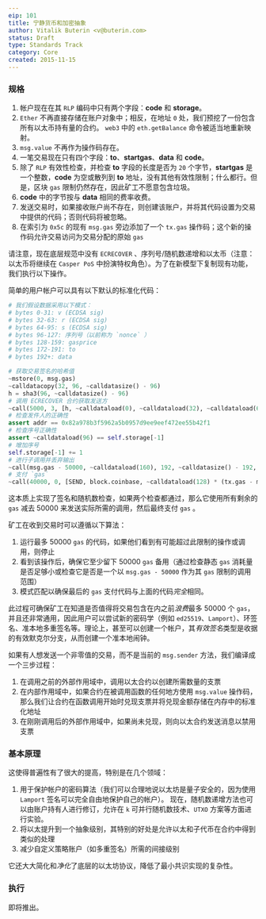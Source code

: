 ```yaml
---
eip: 101
title: 宁静货币和加密抽象
author: Vitalik Buterin <v@buterin.com>
status: Draft
type: Standards Track
category: Core
created: 2015-11-15
---
```


### 规格

1. 帐户现在在其 `RLP` 编码中只有两个字段：**code** 和 **storage**。
2. `Ether` 不再直接存储在账户对象中；相反，在地址 `0` 处，我们预挖了一份包含所有以太币持有量的合约。 `web3` 中的 `eth.getBalance` 命令被适当地重新映射。
3. `msg.value` 不再作为操作码存在。
4. 一笔交易现在只有四个字段：**to**、**startgas**、**data** 和 **code**。
5. 除了 `RLP` 有效性检查，并检查 **to** 字段的长度是否为 `20` 个字节，**startgas** 是一个整数，**code** 为空或散列到 **to** 地址，没有其他有效性限制；什么都行。但是，区块 `gas` 限制仍然存在，因此矿工不愿意包含垃圾。
6. **code** 中的字节按与 **data** 相同的费率收费。
7. 发送交易时，如果接收账户尚不存在，则创建该账户，并将其代码设置为交易中提供的代码；否则代码将被忽略。
8. 在索引为 `0x5c` 的现有 `msg.gas` 旁边添加了一个 `tx.gas` 操作码；这个新的操作码允许交易访问为交易分配的原始 `gas`

请注意，现在底层规范中没有 `ECRECOVER` 、序列号/随机数递增和以太币（注意：以太币将继续在 `Casper PoS` 中扮演特权角色）。为了在新模型下复制现有功能，我们执行以下操作。

简单的用户帐户可以具有以下默认的标准化代码：

```python
# 我们假设数据采用以下模式：
# bytes 0-31: v (ECDSA sig)
# bytes 32-63: r (ECDSA sig)
# bytes 64-95: s (ECDSA sig)
# bytes 96-127: 序列号（以前称为 `nonce` ）
# bytes 128-159: gasprice
# bytes 172-191: to
# bytes 192+: data

# 获取交易签名的哈希值
~mstore(0, msg.gas)
~calldatacopy(32, 96, ~calldatasize() - 96)
h = sha3(96, ~calldatasize() - 96)
# 调用 ECRECOVER 合约获取发送方
~call(5000, 3, [h, ~calldataload(0), ~calldataload(32), ~calldataload(64)], 128, ref(addr), 32)
# 检查发件人的正确性
assert addr == 0x82a978b3f5962a5b0957d9ee9eef472ee55b42f1
# 检查序号正确性
assert ~calldataload(96) == self.storage[-1]
# 增加序号
self.storage[-1] += 1
# 进行子调用并丢弃输出
~call(msg.gas - 50000, ~calldataload(160), 192, ~calldatasize() - 192, 0, 0)
# 支付 `gas`
~call(40000, 0, [SEND, block.coinbase, ~calldataload(128) * (tx.gas - msg.gas + 50000)], 96, 0, 0)
```

这本质上实现了签名和随机数检查，如果两个检查都通过，那么它使用所有剩余的 `gas` 减去 50000 来发送实际所需的调用，然后最终支付 `gas` 。

矿工在收到交易时可以遵循以下算法：

1. 运行最多 50000 `gas` 的代码，如果他们看到有可能超过此限制的操作或调用，则停止
2. 看到该操作后，确保它至少留下 50000 `gas` 备用（通过检查静态 `gas` 消耗量是否足够小或检查它是否是一个以 `msg.gas - 50000` 作为其 `gas` 限制的调用范围）
3. 模式匹配以确保最后的 `gas` 支付代码与上面的代码*完全*相同。

此过程可确保矿工在知道是否值得将交易包含在内之前*浪费*最多 50000 个 `gas`，并且还非常通用，因此用户可以尝试新的密码学（例如 `ed25519`、`Lamport`）、环签名、准本地多重签名等。理论上，甚至可以创建一个帐户，其*有效签名*类型是收据的有效默克尔分支，从而创建一个准本地闹钟。

如果有人想发送一个非零值的交易，而不是当前的 `msg.sender` 方法，我们编译成一个三步过程：

1. 在调用之前的外部作用域中，调用以太合约以创建所需数量的支票
2. 在内部作用域中，如果合约在被调用函数的任何地方使用 `msg.value` 操作码，那么我们让合约在函数调用开始时兑现支票并将兑现金额存储在内存中的标准化地址
3. 在刚刚调用后的外部作用域中，如果尚未兑现，则向以太合约发送消息以禁用支票

### 基本原理

这使得普遍性有了很大的提高，特别是在几个领域：

1. 用于保护帐户的密码算法（我们可以合理地说以太坊是量子安全的，因为使用 `Lamport` 签名可以完全自由地保护自己的帐户）。 现在，随机数递增方法也可以由账户持有人进行修订，允许在 `k` 可并行随机数技术、`UTXO` 方案等方面进行实验。
2. 将以太提升到一个抽象级别，其特别的好处是允许以太和子代币在合约中得到类似的处理
3. 减少自定义策略账户（如多重签名）所需的间接级别

它还大大简化和*净化*了底层的以太坊协议，降低了最小共识实现的复杂性。

### 执行

即将推出。
